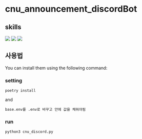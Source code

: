 # cnu_announcement_discordBot

## skills
<img src="https://img.shields.io/badge/dotenv-ECD53F?style=for-the-badge&logo=dotenv&logoColor=white"> <img src="https://img.shields.io/badge/discord-5865F2?style=for-the-badge&logo=discord&logoColor=white"> <img src="https://img.shields.io/badge/poetry-60A5FA?style=for-the-badge&logo=poetry&logoColor=white"> 

## 사용법

You can install them using the following command:

### setting
```
poetry install
```
and
```
base.env를 .env로 바꾸고 안에 값을 채워야됨
```

### run
```
python3 cnu_discord.py
```